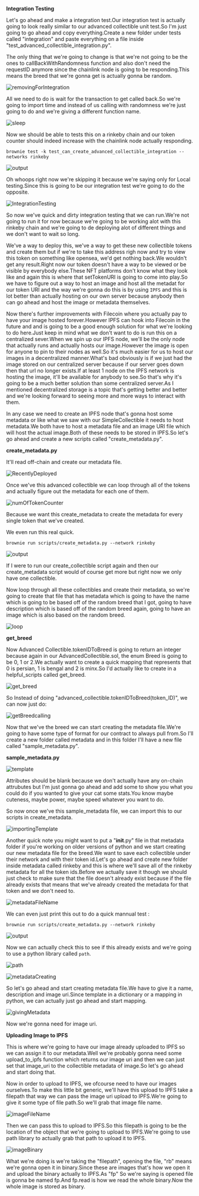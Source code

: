 **Integration Testing**

Let's go ahead and make a integration test.Our integration test is actually going to look really similar to our advanced collectible unit test.So I'm just going to go ahead and copy everything.Create a new folder under tests called "integration" and paste everything on a file inside "test_advanced_collectible_integration.py".

The only thing that we're going to change is that we're not going to be the ones to callBackWithRandomness function and also don't need the requestID anymore since the chainlink node is going to be responding.This means the breed that we're gonna get is actually gonna be random.

![removingForIntegration](Images/l93.png)

All we need to do is wait for the transaction to get called back.So we're going to import time and instead of us calling  with randomness we're just going to do and we're giving a different function name.

 ![sleep](Images/l94.png)
 
 
 Now we should be able to tests this on a rinkeby chain and our token counter should indeed increase with the chainlink node actually responding.
 
 `brownie test -k test_can_create_advanced_collectible_integration --networks rinkeby`
 
 ![output](Images/l95.png)
 
 Oh whoops right now we're skipping it because we're saying only for Local testing.Since this is going to be our integration test we're going to do the opposite.
 
 ![IntegrationTesting](Images/l96.png)
 
 So now we've quick and dirty integration testing that we can run.We're not going to run it for now because we're going to be working alot with this rinkeby chain and we're going to de deploying alot of different things and we don't want to wait so long.
 
 We've a way to deploy this, we've a way to get these new collectible tokens and create them but if we're to take this address righ now and try to view this token on something like opensea, we'd get nothing back.We wouldn't get any result.Right now our token doesn't have a way to be viewed or be visible by everybody else.These NFT platforms don't know what they look like and again this is where that setTokenURI is going to come into play.So we have to figure out a way to host an image and host all the metadat for our token URI and the way we're gonna do this is by using `IPFS` and this is lot better than actually hosting on our own server because anybody then can go ahead and host the image or metadata themselves.
 
 Now there's further improvements with Filecoin where you actually pay to have your image hosted forever.However IPFS can hook into Filecoin in the future and and is going to be a good enough solution for what we're looking to do here.Just keep in mind what we don't want to do is run this on a centralized sever.When we spin up our IPFS node, we'll be the only node that actually runs and actually hosts our image.However the image is open for anyone to pin to their nodes as well.So it's much easier for us to host our images in a decentralized manner.What's bad obviously is if we just had the image stored on our centralized server because if our server goes down then that url no longer exists.If at least 1 node on the IPFS network is hosting the image, it'll be available for anybody to see.So that's why it's going to be a much better solution than some centralized server.As I mentioned decentralized storage is a topic that's getting better and better and we're looking forward to seeing more and more ways to interact with them.
 
 In any case we need to create an IPFS node that's gonna host some metadata or like what we saw with our SimpleCollectible it needs to host metadata.We both have to host a metadata file and an image URI file which will host the actual image.Both of these needs to be stored in IPFS.So let's go ahead and create a new scripts called "create_metadata.py".
 
 **create_metadata.py**
 
 It'll read off-chain and create our metadata file.
 
 ![RecentlyDeployed](Images/l97.png)
 
 Once we've this advanced collectible we can loop through all of the tokens and actually figure out the metadata for each one of them.
 
 ![numOfTokenCounter](Images/l98.png)
 
 Because we want this create_metadata to create the metadata for every single token that we've created.
 
 We even run this real quick.
 
 `brownie run scripts/create_metadata.py --network rinkeby`
 
![output](Images/l99.png)

If I were to run our create_collectible script again and then our create_metadata script would of course get more but right now we only have one collectible.

Now loop through all these collectibles and create their metadata, so we're going to create that file that has metadata which is going to have the name which is going to be based off of the random breed that I got, going to have description which is based off of the random breed again, going to have an image which is also based on the random breed.

![loop](Images/l100.png)

**get_breed**

Now Advanced Collectible.tokenIDToBreed is going to return an integer because again in our AdvancedCollectible.sol, the enum Breed is going to be 0, 1 or 2.We actually want to create a quick mapping that represents that 0 is persian, 1 is bengal and 2 is minx.So I'd actually like to create in a helpful_scripts called get_breed.

![get_breed](Images/l101.png)

So Instead of doing "advanced_collectible.tokenIDToBreed(token_ID)", we can now just do:

![getBreedcalling](Images/l102.png)

Now that we've the breed we can start creating the metadata file.We're going to have some type of format for our contract to always pull from.So I'll create a new folder called metadata and in this folder I'll have a new file called "sample_metadata.py".

**sample_metadata.py**

![template](Images/l103.png)

Attributes should be blank because we don't actually have any on-chain attrubutes but I'm just gonna go ahead and add some to show you what you could do if you wanted to give your cat some stats.You know maybe cuteness, maybe power, maybe speed whatever you want to do.

So now once we've this sample_metadata file, we can import this to our scripts in create_metadata.

![importingTemplate](Images/l104.png)

Another quick note you might want to put a "__init__.py" file in that metadata folder if you're working on older versions of python and we start creating our new metadata file for the breed.We want to save each collectible under their network and with their token id.Let's go ahead and create new folder inside metadata called rinkeby and this is where we'll save all of the rinkeby metadata for all the token ids.Before we actually save it though we should just check to make sure that the file doesn't already exist because if the file already exists that means that we've already created the metadata for that token and we don't need to.

![metadataFileName](Images/l105.png)

We can even just print this out to do a quick mannual test :

`brownie run scripts/create_metadata.py --network rinkeby`

![output](Images/l106.png)

Now we can actually check this to see if this already exists and we're going to use a python library called `path`.

![path](Images/l107.png)

![metadataCreating](Images/l108.png)

So let's go ahead and start creating metadata file.We have to give it a name, description and image uri.Since template in a dictionary or a mapping in python, we can actually just go ahead and start mapping.

![givingMetadata](Images/l109.png)

Now we're gonna need for image uri.

**Uploading Image to IPFS**

This is where we're going to have our image already uploaded to IPFS so we can assign it to our metadata.Well we're probably gonna need some upload_to_ipfs function which returns our image uri and then we can just set that image_uri to the collectible metadata of image.So let's go ahead and start doing that.

Now in order to upload to IPFS, we ofcourse need to have our images ourselves.To make this little bit generic, we'll have this upload to IPFS take a filepath that way we can pass the image uri upload to IPFS.We're going to give it some type of file path.So we'll grab that image file name.

![imageFileName](Images/l110.png)

Then we can pass this to upload to IPFS.So this filepath is going to be the location of the object that we're going to upload to IPFS.We're going to use path library to actually grab that path to upload it to IPFS.

![imageBinary](Images/l111.png)

What we're doing is we're taking the "filepath", opening the file, "rb" means we're gonna open it in binary.Since these are images that's how we open it and upload the binary actually to IPFS.As "fp" So we're saying is opened file is gonna be named fp.And fp.read is how we read the whole binary.Now the whole image is stored as binary.
   
 
